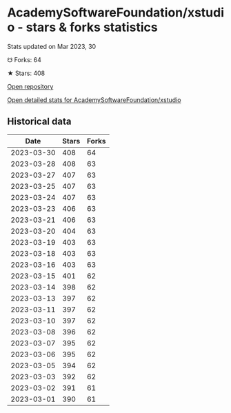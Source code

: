 # AcademySoftwareFoundation/xstudio - stars & forks statistics

Stats updated on Mar 2023, 30

☋ Forks: 64

★ Stars: 408

[Open repository](https://github.com/AcademySoftwareFoundation/xstudio)

[Open detailed stats for AcademySoftwareFoundation/xstudio](https://reviewgithub.com/rep/AcademySoftwareFoundation/xstudio)

## Historical data
| Date | Stars | Forks |
|------|-------|-------|
| 2023-03-30 | 408 | 64 | 
| 2023-03-28 | 408 | 63 | 
| 2023-03-27 | 407 | 63 | 
| 2023-03-25 | 407 | 63 | 
| 2023-03-24 | 407 | 63 | 
| 2023-03-23 | 406 | 63 | 
| 2023-03-21 | 406 | 63 | 
| 2023-03-20 | 404 | 63 | 
| 2023-03-19 | 403 | 63 | 
| 2023-03-18 | 403 | 63 | 
| 2023-03-16 | 403 | 63 | 
| 2023-03-15 | 401 | 62 | 
| 2023-03-14 | 398 | 62 | 
| 2023-03-13 | 397 | 62 | 
| 2023-03-11 | 397 | 62 | 
| 2023-03-10 | 397 | 62 | 
| 2023-03-08 | 396 | 62 | 
| 2023-03-07 | 395 | 62 | 
| 2023-03-06 | 395 | 62 | 
| 2023-03-05 | 394 | 62 | 
| 2023-03-03 | 392 | 62 | 
| 2023-03-02 | 391 | 61 | 
| 2023-03-01 | 390 | 61 | 

